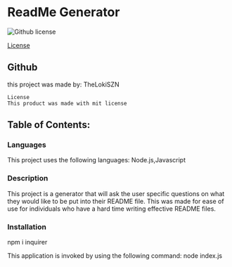 # ReadMe Generator
  ![Github license](https://img.shields.io/badge/license-mit-blue.svg)
  
 [License](#license) 


  ## Github
  this project was made by: TheLokiSZN
  
    License
    This product was made with mit license

  ## Table of Contents:
  
  ### Languages
  This project uses the following languages: Node.js,Javascript

  ### Description
  This project is a generator that will ask the user specific questions on what they would like to be put into their README file.
  This was made for ease of use for individuals who have a hard time writing effective README files.

  ### Installation
  npm i inquirer

  This application is invoked by using the following command:
  node index.js
